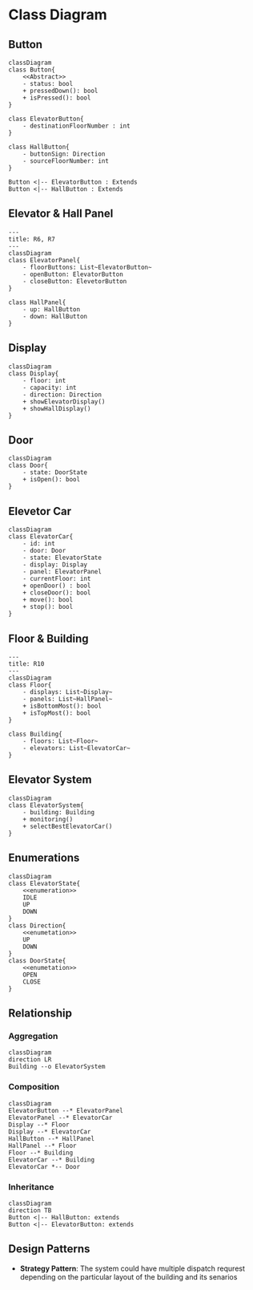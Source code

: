 # Class Diagram

## Button
```mermaid
classDiagram
class Button{
    <<Abstract>>
    - status: bool
    + pressedDown(): bool
    + isPressed(): bool
}

class ElevatorButton{
    - destinationFloorNumber : int
}

class HallButton{
    - buttonSign: Direction
    - sourceFloorNumber: int
}

Button <|-- ElevatorButton : Extends
Button <|-- HallButton : Extends
```

## Elevator & Hall Panel
```mermaid
---
title: R6, R7
---
classDiagram
class ElevatorPanel{
    - floorButtons: List~ElevatorButton~
    - openButton: ElevatorButton
    - closeButton: ElevetorButton
}

class HallPanel{
    - up: HallButton
    - down: HallButton
}
```

## Display
```mermaid
classDiagram
class Display{
    - floor: int
    - capacity: int
    - direction: Direction
    + showElevatorDisplay()
    + showHallDisplay()
} 
```

## Door
```mermaid
classDiagram
class Door{
    - state: DoorState
    + isOpen(): bool
}
```

## Elevetor Car
```mermaid
classDiagram
class ElevatorCar{
    - id: int
    - door: Door
    - state: ElevatorState
    - display: Display
    - panel: ElevatorPanel
    - currentFloor: int
    + openDoor() : bool
    + closeDoor(): bool
    + move(): bool
    + stop(): bool
}
```

## Floor & Building
```mermaid
---
title: R10
---
classDiagram
class Floor{
    - displays: List~Display~
    - panels: List~HallPanel~
    + isBottomMost(): bool
    + isTopMost(): bool
}

class Building{
    - floors: List~Floor~
    - elevators: List~ElevatorCar~
}
```

## Elevator System
```mermaid
classDiagram
class ElevatorSystem{
    - building: Building
    + monitoring()
    + selectBestElevatorCar()
}
```

## Enumerations
```mermaid
classDiagram
class ElevatorState{
    <<enumeration>>
    IDLE
    UP
    DOWN
}
class Direction{
    <<enumetation>>
    UP
    DOWN
}
class DoorState{
    <<enumetation>>
    OPEN
    CLOSE
}
```

## Relationship

### Aggregation
```mermaid
classDiagram
direction LR
Building --o ElevatorSystem
```

### Composition
```mermaid
classDiagram
ElevatorButton --* ElevatorPanel
ElevatorPanel --* ElevatorCar
Display --* Floor
Display --* ElevatorCar
HallButton --* HallPanel
HallPanel --* Floor
Floor --* Building
ElevatorCar --* Building
ElevatorCar *-- Door
```

### Inheritance
```mermaid
classDiagram
direction TB
Button <|-- HallButton: extends
Button <|-- ElevatorButton: extends

```

## Design Patterns
- **Strategy Pattern**: The system could have multiple dispatch requrest depending on the particular layout of the building and its senarios